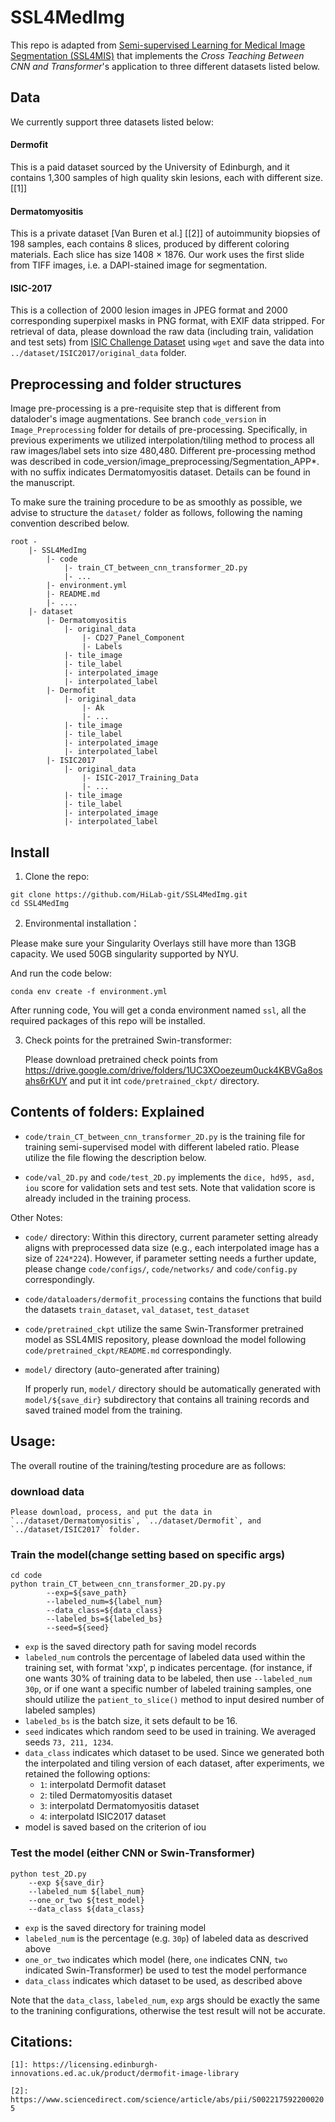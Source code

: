 # SSL4MedImg

This repo is adapted from [Semi-supervised Learning for Medical Image Segmentation (SSL4MIS)](https://github.com/HiLab-git/SSL4MIS/tree/master/code) that implements the *Cross Teaching Between CNN and Transformer*'s application to three different datasets listed below. 

## Data 
We currently support three datasets listed below: 

#### Dermofit
This is a paid dataset sourced by the University of Edinburgh, and it contains 1,300 samples of high quality skin lesions, each with different size. [[1]]

#### Dermatomyositis 
This is a private dataset [Van Buren et al.] [[2]] of autoimmunity biopsies of 198 samples, each contains 8 slices, produced by different coloring materials. Each slice has size 1408 × 1876. Our work uses the first slide from TIFF images, i.e. a DAPI-stained image for segmentation. 

#### ISIC-2017
This is a collection of 2000 lesion images in JPEG format and 2000 corresponding superpixel masks in PNG format, with EXIF data stripped. For retrieval of data, please download the raw data (including train, validation and test sets) from [ISIC Challenge Dataset](https://challenge.isic-archive.com/data/#2017) using `wget` and save the data into `../dataset/ISIC2017/original_data` folder. 

## Preprocessing and folder structures

Image pre-processing is a pre-requisite step that is different from dataloder's image augmentations. See branch `code_version` in `Image_Preprocessing` folder for details of pre-processing. Specifically, in previous experiments we utilized interpolation/tiling method to process all raw images/label sets into size 480,480. Different pre-processing method was described in code_version/image_preprocessing/Segmentation_APP*. with no suffix indicates Dermatomyositis dataset. Details can be found in the manuscript.

To make sure the training procedure to be as smoothly as possible, we advise to structure the `dataset/` folder as follows, following the naming convention described below.

```
root - 
    |- SSL4MedImg
        |- code
            |- train_CT_between_cnn_transformer_2D.py
            |- ...
        |- environment.yml
        |- README.md
        |- ....
    |- dataset
        |- Dermatomyositis
            |- original_data
                |- CD27_Panel_Component
                |- Labels
            |- tile_image
            |- tile_label
            |- interpolated_image
            |- interpolated_label
        |- Dermofit
            |- original_data
                |- Ak 
                |- ...
            |- tile_image
            |- tile_label
            |- interpolated_image
            |- interpolated_label
        |- ISIC2017
            |- original_data
                |- ISIC-2017_Training_Data
                |- ...
            |- tile_image
            |- tile_label
            |- interpolated_image
            |- interpolated_label
```
## Install 

1. Clone the repo:

```
git clone https://github.com/HiLab-git/SSL4MedImg.git
cd SSL4MedImg
```

2. Environmental installation：

Please make sure your Singularity Overlays still have more than 13GB capacity. We used 50GB singularity supported by NYU.

And run the code below:
```
conda env create -f environment.yml
```
After running code, You will get a conda environment named `ssl`, all the required packages of this repo will be installed. 

3. Check points for the pretrained Swin-transformer:

    Please download pretrained check points from https://drive.google.com/drive/folders/1UC3XOoezeum0uck4KBVGa8osahs6rKUY and put it int `code/pretrained_ckpt/` directory.


## Contents of folders: Explained

- `code/train_CT_between_cnn_transformer_2D.py` is the training file for training semi-supervised model with different labeled ratio. Please utilize the file flowing the description below. 

- `code/val_2D.py` and `code/test_2D.py` implements the `dice, hd95, asd, iou` score for validation sets and test sets. Note that validation score is already included in the training process.

Other Notes:
- `code/` directory: Within this directory, current parameter setting already aligns with preprocessed data size (e.g., each interpolated image has a size of `224*224`). However, if parameter setting needs a further update, please change `code/configs/`,  `code/networks/` and `code/config.py` correspondingly. 

- `code/dataloaders/dermofit_processing` contains the functions that build the datasets `train_dataset`, `val_dataset`, `test_dataset`

- `code/pretrained_ckpt` utilize the same Swin-Transformer pretrained model as SSL4MIS repository, please download the model following `code/pretrained_ckpt/README.md` correspondingly. 

- `model/` directory (auto-generated after training)

    If properly run, `model/` directory should be automatically generated with `model/${save_dir}` subdirectory that contains all training records and saved trained model from the training. 

## Usage:
The overall routine of the training/testing procedure are as follows: 

### download data

    Please download, process, and put the data in `../dataset/Dermatomyositis`, `../dataset/Dermofit`, and  `../dataset/ISIC2017` folder. 

### Train the model(change setting based on specific args)

```
cd code
python train_CT_between_cnn_transformer_2D.py.py 
        --exp=${save_path}
        --labeled_num=${label_num} 
        --data_class=${data_class}
        --labeled_bs=${labeled_bs}
        --seed=${seed}
```

- `exp` is the saved directory path for saving model records
- `labeled_num` controls the percentage of labeled data used within the training set, with format 'xxp', p indicates percentage. (for instance, if one wants 30% of training data to be labeled, then use `--labeled_num 30p`, or if one want a specific number of labeled training samples, one should utilize the `patient_to_slice()` method to input desired number of labeled samples)
- `labeled_bs` is the batch size, it sets default to be 16. 
- `seed` indicates which random seed to be used in training. We averaged seeds `73, 211, 1234`.
- `data_class` indicates which dataset to be used. Since we generated both the interpolated and tiling version of each dataset, after experiments, we retained the following options:
    - `1`: interpolatd Dermofit dataset
    - `2`: tiled Dermatomyositis dataset
    - `3`: interpolatd Dermatomyositis dataset
    - `4`: interpolatd ISIC2017 dataset
 - model is saved based on the criterion of iou

### Test the model (either CNN or Swin-Transformer)
```
python test_2D.py 
    --exp ${save_dir}
    --labeled_num ${label_num} 
    --one_or_two ${test_model} 
    --data_class ${data_class}
```
- `exp` is the saved directory for training model
- `labeled_num` is the percentage (e.g. `30p`) of labeled data as descrived above
- `one_or_two` indicates which model (here, `one` indicates CNN, `two` indicated Swin-Transformer) be used to test the model performance
- `data_class` indicates which dataset to be used, as described above

Note that the `data_class`,  `labeled_num`, `exp` args should be exactly the same to the tranining configurations, otherwise the test result will not be accurate.

## Citations:

`[1]: https://licensing.edinburgh-innovations.ed.ac.uk/product/dermofit-image-library`

`[2]: https://www.sciencedirect.com/science/article/abs/pii/S0022175922000205`
